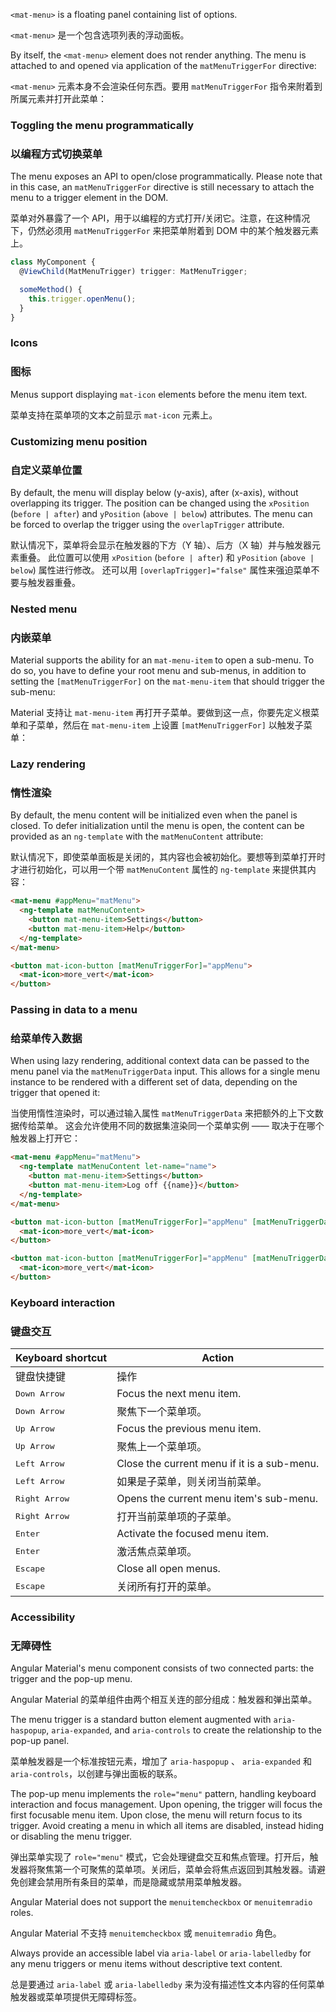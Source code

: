 `<mat-menu>` is a floating panel containing list of options.

`<mat-menu>` 是一个包含选项列表的浮动面板。

<!-- example(menu-overview) -->

By itself, the `<mat-menu>` element does not render anything. The menu is attached to and opened
via application of the `matMenuTriggerFor` directive:

`<mat-menu>` 元素本身不会渲染任何东西。要用 `matMenuTriggerFor` 指令来附着到所属元素并打开此菜单：

<!-- example({"example": "menu-overview",
              "file": "menu-overview-example.html",
              "region": "mat-menu-trigger-for"}) -->

### Toggling the menu programmatically

### 以编程方式切换菜单

The menu exposes an API to open/close programmatically. Please note that in this case, an
`matMenuTriggerFor` directive is still necessary to attach the menu to a trigger element in the DOM.

菜单对外暴露了一个 API，用于以编程的方式打开/关闭它。注意，在这种情况下，仍然必须用 `matMenuTriggerFor` 来把菜单附着到 DOM 中的某个触发器元素上。

```ts
class MyComponent {
  @ViewChild(MatMenuTrigger) trigger: MatMenuTrigger;

  someMethod() {
    this.trigger.openMenu();
  }
}
```

### Icons

### 图标

Menus support displaying `mat-icon` elements before the menu item text.

菜单支持在菜单项的文本之前显示 `mat-icon` 元素上。

<!-- example({"example": "menu-icons",
              "file": "menu-icons-example.html"}) -->

### Customizing menu position

### 自定义菜单位置

By default, the menu will display below (y-axis), after (x-axis), without overlapping
its trigger. The position can be changed using the `xPosition` (`before | after`) and `yPosition`
(`above | below`) attributes. The menu can be forced to overlap the trigger using the
`overlapTrigger` attribute.

默认情况下，菜单将会显示在触发器的下方（Y 轴）、后方（X 轴）并与触发器元素重叠。
此位置可以使用 `xPosition` (`before | after`) 和 `yPosition` (`above | below`) 属性进行修改。
还可以用 `[overlapTrigger]="false"` 属性来强迫菜单不要与触发器重叠。

<!-- example({"example": "menu-position",
              "file": "menu-position-example.html",
              "region": "menu-position"}) -->

### Nested menu

### 内嵌菜单

Material supports the ability for an `mat-menu-item` to open a sub-menu. To do so, you have to define
your root menu and sub-menus, in addition to setting the `[matMenuTriggerFor]` on the `mat-menu-item`
that should trigger the sub-menu:

Material 支持让 `mat-menu-item` 再打开子菜单。要做到这一点，你要先定义根菜单和子菜单，然后在 `mat-menu-item` 上设置 `[matMenuTriggerFor]` 以触发子菜单：

<!-- example({"example": "menu-nested",
              "file": "menu-nested-example.html",
              "region": "sub-menu"}) -->

### Lazy rendering

### 惰性渲染

By default, the menu content will be initialized even when the panel is closed. To defer
initialization until the menu is open, the content can be provided as an `ng-template`
with the `matMenuContent` attribute:

默认情况下，即使菜单面板是关闭的，其内容也会被初始化。要想等到菜单打开时才进行初始化，可以用一个带 `matMenuContent` 属性的 `ng-template` 来提供其内容：

```html
<mat-menu #appMenu="matMenu">
  <ng-template matMenuContent>
    <button mat-menu-item>Settings</button>
    <button mat-menu-item>Help</button>
  </ng-template>
</mat-menu>

<button mat-icon-button [matMenuTriggerFor]="appMenu">
  <mat-icon>more_vert</mat-icon>
</button>
```

### Passing in data to a menu

### 给菜单传入数据

When using lazy rendering, additional context data can be passed to the menu panel via
the `matMenuTriggerData` input. This allows for a single menu instance to be rendered
with a different set of data, depending on the trigger that opened it:

当使用惰性渲染时，可以通过输入属性 `matMenuTriggerData` 来把额外的上下文数据传给菜单。
这会允许使用不同的数据集渲染同一个菜单实例 —— 取决于在哪个触发器上打开它：

```html
<mat-menu #appMenu="matMenu">
  <ng-template matMenuContent let-name="name">
    <button mat-menu-item>Settings</button>
    <button mat-menu-item>Log off {{name}}</button>
  </ng-template>
</mat-menu>

<button mat-icon-button [matMenuTriggerFor]="appMenu" [matMenuTriggerData]="{name: 'Sally'}">
  <mat-icon>more_vert</mat-icon>
</button>

<button mat-icon-button [matMenuTriggerFor]="appMenu" [matMenuTriggerData]="{name: 'Bob'}">
  <mat-icon>more_vert</mat-icon>
</button>
```

### Keyboard interaction

### 键盘交互

| Keyboard shortcut | Action |
| ----------------- | ------ |
| 键盘快捷键 | 操作 |
| <kbd>Down Arrow</kbd> | Focus the next menu item. |
| <kbd>Down Arrow</kbd> | 聚焦下一个菜单项。 |
| <kbd>Up Arrow</kbd> | Focus the previous menu item. |
| <kbd>Up Arrow</kbd> | 聚焦上一个菜单项。 |
| <kbd>Left Arrow</kbd> | Close the current menu if it is a sub-menu. |
| <kbd>Left Arrow</kbd> | 如果是子菜单，则关闭当前菜单。 |
| <kbd>Right Arrow</kbd> | Opens the current menu item's sub-menu. |
| <kbd>Right Arrow</kbd> | 打开当前菜单项的子菜单。 |
| <kbd>Enter</kbd> | Activate the focused menu item. |
| <kbd>Enter</kbd> | 激活焦点菜单项。 |
| <kbd>Escape</kbd> | Close all open menus. |
| <kbd>Escape</kbd> | 关闭所有打开的菜单。 |

### Accessibility

### 无障碍性

Angular Material's menu component consists of two connected parts: the trigger and the pop-up menu.

Angular Material 的菜单组件由两个相互关连的部分组成：触发器和弹出菜单。

The menu trigger is a standard button element augmented with `aria-haspopup`, `aria-expanded`, and
`aria-controls` to create the relationship to the pop-up panel.

菜单触发器是一个标准按钮元素，增加了 `aria-haspopup` 、 `aria-expanded` 和 `aria-controls`，以创建与弹出面板的联系。

The pop-up menu implements the `role="menu"` pattern, handling keyboard interaction and focus
management. Upon opening, the trigger will focus the first focusable menu item. Upon close, the menu
will return focus to its trigger. Avoid creating a menu in which all items are disabled, instead
hiding or disabling the menu trigger. 

弹出菜单实现了 `role="menu"` 模式，它会处理键盘交互和焦点管理。打开后，触发器将聚焦第一个可聚焦的菜单项。关闭后，菜单会将焦点返回到其触发器。请避免创建会禁用所有条目的菜单，而是隐藏或禁用菜单触发器。

Angular Material does not support the `menuitemcheckbox` or `menuitemradio` roles.

Angular Material 不支持 `menuitemcheckbox` 或 `menuitemradio` 角色。

Always provide an accessible label via `aria-label` or `aria-labelledby` for any menu
triggers or menu items without descriptive text content.

总是要通过 `aria-label` 或 `aria-labelledby` 来为没有描述性文本内容的任何菜单触发器或菜单项提供无障碍标签。